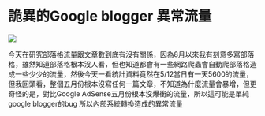 # 詭異的Google blogger 異常流量
![](media/15984928215984/15984928242154.jpg)

今天在研究部落格流量跟文章數到底有沒有關係，因為8月以來我有刻意多寫部落格，雖然知道部落格根本沒人看，但也知道都會有一些網路爬蟲會自動爬部落格造成一些少少的流量，然後今天一看統計資料竟然在5/12當日有一天5600的流量，但我回頭看，整個五月份根本沒寫任何一篇文章，不知道為什麼流量會暴增，但更奇怪的是，對比Google AdSense五月份根本沒爆衝的流量，所以這可能是單純google blogger的bug 所以內部系統轉換造成的異常流量